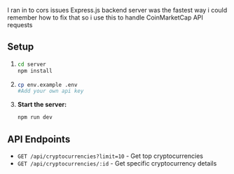 
I ran in to cors issues Express.js backend server was the fastest way i could remember how to fix that so i use this to handle CoinMarketCap API requests 

## Setup

1. 
   ```bash
   cd server
   npm install
   ```

2. 
   ```bash
   cp env.example .env
   #Add your own api key 
   ```

3. **Start the server:**
   ```bash
   npm run dev

## API Endpoints

- `GET /api/cryptocurrencies?limit=10` - Get top cryptocurrencies
- `GET /api/cryptocurrencies/:id` - Get specific cryptocurrency details

